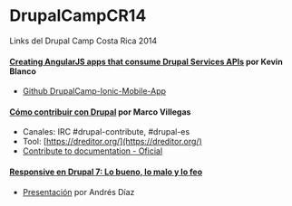 DrupalCampCR14
==============

Links del Drupal Camp Costa Rica 2014

#### [Creating AngularJS apps that consume Drupal Services APIs](http://drupalcamp.cr/en/sesion/creating-angularjs-apps-consume-drupal-services-apis) por Kevin Blanco

* [Github DrupalCamp-Ionic-Mobile-App](https://github.com/kevinblanco/DrupalCamp-Ionic-Mobile-App)

#### [Cómo contribuir con Drupal](http://drupalcamp.cr/sesion/c%C3%B3mo-contribuir-con-drupal) por Marco Villegas

* Canales: IRC #drupal-contribute, #drupal-es
* Tool: [https://dreditor.org/](https://dreditor.org/)
* [Contribute to documentation - Oficial](https://www.drupal.org/contribute/documentation)

#### [Responsive en Drupal 7: Lo bueno, lo malo y lo feo](http://drupalcamp.cr/sesion/responsive-en-drupal-7-lo-bueno-lo-malo-y-lo-feo)

* [Presentación](http://drupalcamp.cr/sites/default/files/slides/responsive-drupal7.pdf) por Andrés Díaz
